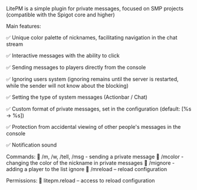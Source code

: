 LitePM is a simple plugin for private messages, focused on SMP projects (compatible with the Spigot core and higher)


Main features:

✅ Unique color palette of nicknames, facilitating navigation in the chat stream

✅ Interactive messages with the ability to click

✅ Sending messages to players directly from the console

✅ Ignoring users system (ignoring remains until the server is restarted, while the sender will not know about the blocking)

✅ Setting the type of system messages (Actionbar / Chat)

✅ Custom format of private messages, set in the configuration (default: [%s -> %s])

✅ Protection from accidental viewing of other people's messages in the console

✅ Notification sound


Commands:
🔹 /m, /w, /tell, /msg - sending a private message
🔹 /mcolor - changing the color of the nickname in private messages
🔹 /mignore - adding a player to the list ignore
🔹 /mreload – reload configuration

Permissions:
🔹 litepm.reload – access to reload configuration
